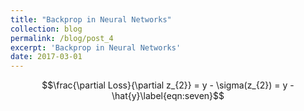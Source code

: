 ```yaml
---
title: "Backprop in Neural Networks"
collection: blog
permalink: /blog/post_4
excerpt: 'Backprop in Neural Networks'
date: 2017-03-01
---
```




$$\frac{\partial Loss}{\partial z_{2}} = y - \sigma(z_{2}) = y - \hat{y}\label{eqn:seven}$$
